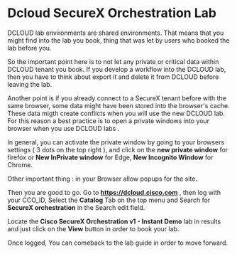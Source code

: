 # Dcloud SecureX Orchestration Lab

DCLOUD lab environments are shared environments. That means that you might find into the lab you book, thing that was let by users who booked the lab before you.

So the important point here is to not let any private or critical data within DCLOUD tenant you book. If you develop a workflow into the DCLOUD lab, then you have to think about export it and delete it from DCLOUD before leaving the lab.

Another point is if you already connect to a SecureX tenant before with the same browser, some data might have been stored into the browser's cache. These data migth create conflicts when you will use the new DCLOUD lab. For this reason a best practice is to open a private windows into your browser when you use DCLOUD labs .

In general, you can activate the private window by going to your browsers settings ( 3 dots on the top right ), and click on the **new private window** for firefox or **New InPrivate window** for Edge, **New Incognito Window** for Chrome.

Other important thing : in your Browser allow popups for the site.

Then you are good to go.   Go to **https://dcloud.cisco.com** , then log with your CCO_ID, Select the **Catalog** Tab on the top menu and Search for **SecureX orchestration** in the Search edit field.

Locate the **Cisco SecureX Orchestration v1 - Instant Demo** lab in results and just click on the **View** button in order to book your lab.

Once logged, You can comeback to the lab guide in order to move forward.